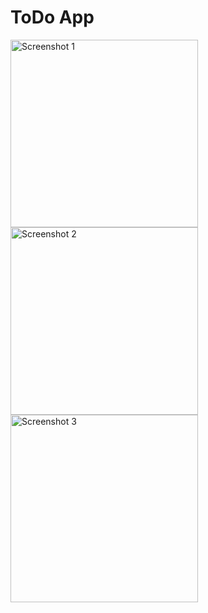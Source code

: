 # ToDo App
<img src="https://github.com/redoncapuni17/ToDo-App/assets/100075800/3a886aae-14ca-4b14-9921-c6f12c5fbd18" alt="Screenshot 1" width="300"/>

<img src="https://github.com/redoncapuni17/ToDo-App/assets/100075800/1ccdcb2f-99f9-4be1-a327-2e215537567a" alt="Screenshot 2" width="300"/>

<img src="https://github.com/redoncapuni17/ToDo-App/assets/100075800/ac585528-f34a-407d-bd9d-6a551f23f3da" alt="Screenshot 3" width="300"/>

